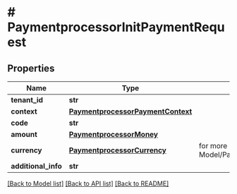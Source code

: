 # # PaymentprocessorInitPaymentRequest


## Properties 


Name | Type | Description | Notes
------------ | ------------- | ------------- | -------------
**tenant_id**| **str** |   |
**context**| [**PaymentprocessorPaymentContext**](PaymentprocessorPaymentContext.md) |   | [optional]
**code**| **str** |   |
**amount**| [**PaymentprocessorMoney**](PaymentprocessorMoney.md) |   | [optional]
**currency**| [**PaymentprocessorCurrency**](PaymentprocessorCurrency.md) |  for more information please, see Model/PaymentprocessorCurrency.php  | [optional]
**additional_info**| **str** |   | [optional]


[[Back to Model list]](../../README.md#models) [[Back to API list]](../../README.md#endpoints) [[Back to README]](../../README.md)

